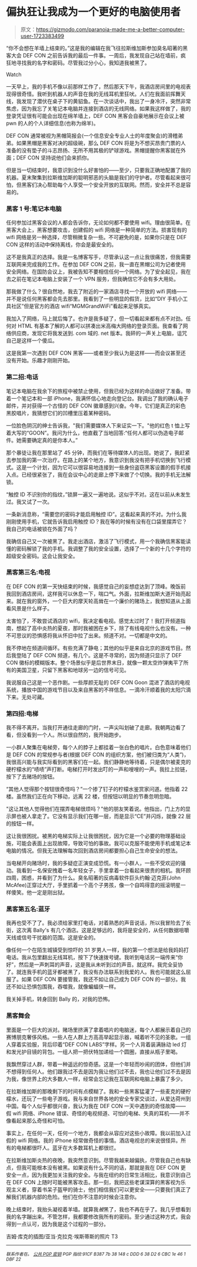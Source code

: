 # 偏执狂让我成为一个更好的电脑使用者

> 原文：<https://gizmodo.com/paranoia-made-me-a-better-computer-user-1723383499>

“你不会想在羊墙上结束的。”这是我的编辑在我飞往拉斯维加斯参加臭名昭著的黑客大会 DEF CON 之前告诉我的最后一件事。一周后，我发现自己站在墙前，疯狂地寻找我的名字和密码。尽管我过分小心，我知道我被黑了。

Watch

一天早上，我的手机不像以前那样工作了，然后那天下午，我酒店房间里的电视表现得很奇怪。我听到机器人的声音在我的无线耳机里狂吠。人们在我面前挥舞天线，我发现了潜伏在桌子下的黄貂鱼。在一次谈话中，我出了一身冷汗，突然非常焦虑，因为我忘了关笔记本电脑并连接到酒店的无线网络。如果我这样做了，我的登录凭证很有可能会出现在绵羊墙上，DEF CON 黑客会自豪地展示在会议上被 pwn 的人的个人详细信息(也称为绵羊)。

DEF CON 通常被视为黑帽简报会(一个信息安全专业人士的年度聚会)的滑稽弟弟。如果黑帽是黑客对决的超级碗，那么 DEF CON 将是为不想买昂贵门票的人准备的没有垫子的斗志昂扬、无所不用其极的铲球游戏。黑帽提醒你黑客就在外面；DEF CON 坚持说他们会来抓你。

但是当一切结束时，我意识到没什么好害怕的——至少，只要我正确地配置了我的机器。夏末聚集到拉斯维加斯的聪明邪恶的头脑是我们的守护者。尽管看起来很可怕，但黑客们决心帮助每个人享受一个安全开放的互联网。然而，安全并不总是容易的。

### 黑客 1 号:笔记本电脑

任何参加过黑客会议的人都会告诉你，无论如何都不要使用 wifi。理由很简单。在黑客大会上，黑客想要攻击，创建假的 wifi 网络是一种简单的方法。损害现有的 wifi 网络是另一种选择，尽管稍微复杂一些。不可避免的是，如果你只是在 DEF CON 这样的活动中保持离线，你会是最安全的。

这不是我真正的选择。我是一名博客写手，尽管承认这一点让我很痛苦，但我需要互联网来完成我的工作。在参加 DEF CON 之前，我一直在黑帽公司为记者使用安全网络。在国防会议上，我被告知不要相信任何一个网络。为了安全起见，我在去之前在笔记本电脑上安装了一个 VPN 服务，但我确信它不会有多大用处。

那我做了什么？很自然地，我去了附近的一家酒店寻找一个开放的 wifi 网络——并不是说任何黑客都会先去那里。我看到了一些明显的假货，比如“DIY 手机小工具社区”但是官方的酒店 wifi“MGMGrandWiFi”看起来足够真实。

我加入了网络，马上就后悔了。也许是我多疑了，但一切看起来都有点不对劲。任何对 HTML 有基本了解的人都可以拼凑出米高梅大网络的登录页面。我查看了网络供应商，发现它将我发送到. com 域的. net 版本。我砰的一声关上电脑，诅咒自己是这样一个傻瓜。

这是我第一次遇到 DEF CON 黑客——或者至少我认为是这样——而会议甚至还没有开始。乐趣才刚刚开始。

### 第二招:电话

笔记本电脑在我余下的旅程中被禁止使用，但我已经为这样的命运做好了准备。带着一个笔记本和一部 iPhone，我满怀信心地走向登记台。我调出了我的确认电子邮件，并对获得一个古怪的 DEF CON 徽章感到兴奋。今年，它们是真正的彩色黑胶唱片，我猜想它们的凹槽里压着某种密码。

一位脸色阴沉的绅士告诉我，"我们需要媒体人下来证实一下。"他的红色 t 恤上写着大写的“GOON”。我问为什么，他直截了当地回答:“任何人都可以伪造电子邮件。她需要确定真的是你本人。”

那个暴徒让我在那里站了 45 分钟，而我们在等待媒体人的出现。她说了，我赶紧去参加我的第一次治疗。在路上的某个地方，我意识到我没有把手机切换到飞行模式。这是一个计划，因为它可以很容易地连接到一些身份盗窃黑客设置的假手机接入点。已经很紧张了，我在会议中心的走廊上停下来做了个切换。我的手机无法解锁。

“触控 ID 不识别你的指纹，”锁屏一遍又一遍地说。这似乎不对。这在以前从未发生过。我又试了一次。

一条新消息称，“需要您的密码才能启用触控 ID”。这看起来真的不对。为什么我刚刚使用手机，它就告诉我启用触控 ID？我在等的时候有没有在口袋里摆弄它？我自己的电话被锁在外面了吗？

我确信自己又一次被黑了。我走出酒店，激活了飞行模式，用一个我确信黑客能读懂的密码解锁了我的手机。我调整了我的安全设置，选择了一个新的十几个字符的超级安全密码。这会让我安全。

### 黑客第三名:电视

在 DEF CON 的第一天快结束的时候，我感觉自己的妄想症达到了顶峰。晚饭前我回到酒店房间，这样我可以休息一下，喘口气。外面，拉斯维加斯大道开始亮起来。就在我的窗外，一个巨大的摩天轮高耸在一个廉价的赌场上，我想知道从上面看风景是什么样子。

太害怕了，不敢尝试酒店的 wifi，我决定看电视。感觉太过时了！我打开频道指南，想起了高中炎热的夏夜，那时我被困在乡下，除了有线电视什么也没有。一种不可思议的恐惧感将我从怀旧中拉了出来。频道不对。一切都是中文的。

我不停地在频道间循环。有些充满了静电；其他的似乎是来自北京的游戏节目。然后我登陆了 DEF CON 频道，有几个。这是不寻常的，因为频道只显示了 DEF CON 徽标的模糊版本。整个场景似乎是后世界末日，就像一颗太空炸弹夷平了所有的美国卫星，只留下黑客和地球另一边的信号可见。

我说服自己这是一个恶作剧。一些厚颜无耻的 DEF CON Goon 混进了酒店的电视系统，播放中国的游戏节目以及来自黑客的不祥信息。一滴冷汗顺着我的太阳穴滴下来。无处可藏。

### 第四招:电梯

我不得不离开。当我打开通往走廊的门时，一声尖叫划破了走廊。我朝两边看了看，但没看到一个人。所以很自然的，我开始跑步。

一小群人聚集在电梯旁，每个人的脖子上都挂着一张白色的唱片。白色意味着他们是 DEF CON 的常规参与者(根据 DEF CON 的组织方案，他们被归类为“人类”)，我很高兴能与我实际看到的黑客们在一起。我们静静地等待着，只是偶尔被麦克的硬柠檬水的“啧啧”声打断。电梯打开时发出叮的一声和嗖嗖的一声。我拉上拉链，按下了去赌场的按钮。

“其他人觉得那个按钮很奇怪吗？”一个掺了钉子的柠檬水鉴赏家问道。他指着 22 楼。虽然我们正在向下移动，远离 22 楼，但按钮以明显的节奏忽明忽暗。

"这让其他人觉得他们在摆弄电梯很烦吗？"他的朋友笑着说。他指出，门上方的显示屏也被人拿走了。它没有显示我们在哪一层，而是显示“CE”并闪烁，就像 22 层的按钮一样。

这让我很困扰。被黑的电梯实际上让我很困扰，因为它是一个必要的物理基础设施，可能会表面上出现故障，导致可怕的事故。我可以克服不能使用手机或笔记本电脑的情况。但我无法理解每次回到酒店房间都要担心自己生命安全的想法。

当电梯开向赌场时，我的多疑症正演变成恐慌。有一小群人，一些不受欢迎的骚动。我看到一名保安拽着一名年轻女子，手里拿着一台看起来很贵的相机。我环顾四周，困惑，并看到了为什么。臭名昭著的反病毒软件巨头约翰·迈克菲(John McAfee)正穿过大厅，手里抓着一个高个子男孩，像一个自鸣得意的摇滚明星一样傻笑。他一定是刚出狱。

### 黑客第五名:蓝牙

我再也受不了了。我必须给家里打电话，对着熟悉的声音说话，所以我冒险去了长街，这次离 Bally's 有几个酒店。这是足够远的，我将是安全的，从任何数据咀嚼天线或信号干扰器的范围。这是安全的。

像任何一个在陌生城镇受到惊吓的 31 岁男人一样，我的第一个想法是给我妈妈打电话。我从包里翻出无线耳机，按下了快速拨号键。我听到电话另一端传来“你好”，然后是一声刺耳的声音，这是我从未听到过的声音。就这样。我完全妥协了。就连我手机的蓝牙都被黑了，我没有办法联系到我爱的人。我也可能就这么屈服了。如果 DEF CON 要接管我，我还不如让自己成为 DEF CON 的一部分。我还不如让恐惧包围我，吞噬我，就像蝙蝠侠一样。

我关掉手机，转身回到 Bally 的，对我的恐怖。

### 黑客舞会

里面是一个巨大的派对。赌场里挤满了拿着唱片的电脑迷，每个人都展示着自己的赛博朋克奢侈风格。一些人在人群上方高高举起显示器，喊着听不见的圣歌。一组人穿着实验服，背后印着“DEF CON LABS”字样。另一个人背着装满脉动 led 灯和发光护目镜的背包。一组人把一把伏特加递给一个圆圈，直接从瓶子里喝。

我飘然穿过人群，带着一种遥远的惊奇感。这是一个年轻而吵闹的团体，但他们并不想得到任何人。他们跟我过不去是因为我让他们过不去，我也让他们过不去是因为我，像世界上的大多数人一样，经常会忘记我在互联网和电脑上暴露了多少。

在拉斯维加斯的那晚剩下的时间有点模糊了。我和一些黑客猛灌了一些麦克的硬柠檬水，还玩了一些电子游戏。我与来自世界各地的安全专家交谈过，从爱达荷州到中国。每个人似乎都很兴奋，我认为我在 DEF CON 一天中遇到的奇怪故障——假 wifi 网络、iPhone 错误、奇怪的电视频道、可怕的电梯、失真的耳机——并不像看起来那么奇怪和可怕。

事实上，在任何一天，任何一个地方，我都会从容应对这些小故障。我以前加入过假的 wifi 网络。我的 iPhone 经常做奇怪的事情。酒店电视总的来说很怪异。所有的电梯都很吓人。蓝牙在大多数耳机上都很烂。

在拉斯维加斯炎热的夜晚，我突然意识到。尽管我越来越偏执，尽管我自己也有缺点，但我可能根本没有被黑。如果说有什么不同的话，那就是我在 DEF CON 更安全一点，因为我更加关注我的安全。与我在纽约的日常生活相比，我意识到自己在 DEF CON 上随时可能被黑客攻击。那一刻，我把这些老谋深算的黑客视为乐观主义者，穿着书呆子盔甲的骑士，他们相信我们可以更安全——只要我们真正了解我们机器内部的危险。他们在你不注意的时候会注意你。

晚上结束时，我抬头凝视着羊墙。就算我*被*黑了，我也不再在乎了。我几乎想看到我的名字蹦出来。不管怎样，我都要修改我所有的密码。至少通过这种方式，我会得到一点认可，因为我是这个过程的一部分。

吉姆·库克的插图/亚当·克拉克·埃斯蒂斯的照片 T3

* * *

<small>*联系作者在*</small>[<small></small>](mailto:adam@gizmodo.com)*<small>*。*</small>
[<small>*公共 PGP 密钥*</small>](http://ace.kinja.com/adam-clark-estess-public-pgp-key-1689696142)
<small>*PGP 指纹:91CF B387 7b 38 148 c DDD 6 38 D2 6 CBC 1e 46 1 DBF 22*</small>*
